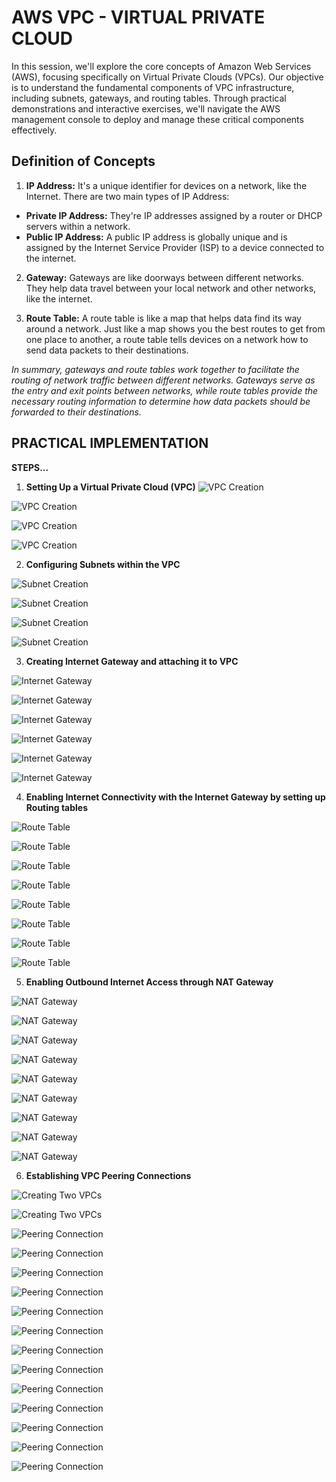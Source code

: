 # AWS VPC - VIRTUAL PRIVATE CLOUD
In this session, we'll explore the core concepts of Amazon Web Services (AWS), focusing specifically on Virtual Private Clouds (VPCs). Our objective is to understand the fundamental components of VPC infrastructure, including subnets, gateways, and routing tables. Through practical demonstrations and interactive exercises, we'll navigate the AWS management console to deploy and manage these critical components effectively.

## Definition of Concepts
1. **IP Address:**
It's a unique identifier for devices on a network, like the Internet. There are two main types of IP Address:
- **Private IP Address:** They're IP addresses assigned by a router or DHCP servers within a network.
- **Public IP Address:** A public IP address is globally unique and is assigned by the Internet Service Provider (ISP) to a device connected to the internet.

2. **Gateway:**
Gateways are like doorways between different networks. They help data travel between your local network and other networks, like the internet.

3. **Route Table:**
A route table is like a map that helps data find its way around a network. Just like a map shows you the best routes to get from one place to another, a route table tells devices on a network how to send data packets to their destinations.

*In summary, gateways and route tables work together to facilitate the routing of network traffic between different networks. Gateways serve as the entry and exit points between networks, while route tables provide the necessary routing information to determine how data packets should be forwarded to their destinations.*

## PRACTICAL IMPLEMENTATION

**STEPS...**

1. **Setting Up a Virtual Private Cloud (VPC)**
![VPC Creation](./images/nav-vpc.PNG)

![VPC Creation](./images/Create-VPC.PNG)

![VPC Creation](./images/VPC-param.PNG)

![VPC Creation](./images/vpc-created.PNG)

2. **Configuring Subnets within the VPC**

![Subnet Creation](./images/nav-subnet.PNG)

![Subnet Creation](./images/subnet-param1.PNG)

![Subnet Creation](./images/subnet-param2.PNG)

![Subnet Creation](./images/subnet-created.PNG)

3. **Creating Internet Gateway and attaching it to VPC**

![Internet Gateway](./images/nav-internet-gateway.PNG)

![Internet Gateway](./images/internet-gw-param.PNG)

![Internet Gateway](./images/internet--gw-created.PNG)

![Internet Gateway](./images/attach-gw-vpc.PNG)

![Internet Gateway](./images/attach-gw-vpc-2.PNG)

![Internet Gateway](./images/gw-attached.PNG)

4. **Enabling Internet Connectivity with the Internet Gateway by setting up Routing tables**

![Route Table](./images/rout-tab-cr.PNG)

![Route Table](./images/rout-tab-param.PNG)

![Route Table](./images/subnet-associ.PNG)

![Route Table](./images/subnet-assoc-save.PNG)

![Route Table](./images/edit-routes.PNG)

![Route Table](./images/add-route.PNG)

![Route Table](./images/add-route.param.PNG)

![Route Table](./images/add-route-success.PNG)

5. **Enabling Outbound Internet Access through NAT Gateway**

![NAT Gateway](./images/nat-gateway.PNG)

![NAT Gateway](./images/nat-gateway-param.PNG)

![NAT Gateway](./images/nat-gateway-success.PNG)

![NAT Gateway](./images/nat-gateway-param.PNG)

![NAT Gateway](./images/nat-gateway-detail.PNG)

![NAT Gateway](./images/edit-routes-param-ngw.PNG)

![NAT Gateway](./images/subnet-assoc-ntgw.PNG)

![NAT Gateway](./images/subnet-assoc-ntgw-save.PNG)

![NAT Gateway](./images/subnet-assoc-ntgw-success.PNG)

6. **Establishing VPC Peering Connections**

![Creating Two VPCs](./images/requester-vpc.PNG)

![Creating Two VPCs](./images/accepter-vpc.PNG)

![Peering Connection](./images/peering-connection-pg.PNG)

![Peering Connection](./images/peering-conn-create.PNG)

![Peering Connection](./images/peering-conn-success.PNG)

![Peering Connection](./images/peering-action.PNG)

![Peering Connection](./images/peering-accept.PNG)

![Peering Connection](./images/main-route-table.PNG)

![Peering Connection](./images/routes-edit.PNG)

![Peering Connection](./images/add-route.PNG)

![Peering Connection](./images/requester-cidr.PNG)

![Peering Connection](./images/requester-edit-routes.PNG)

![Peering Connection](./images/accepter-cidr.PNG)

![Peering Connection](./images/requester-cidr-main-route.PNG)

![Peering Connection](./images/peering-conn-success.PNG)
